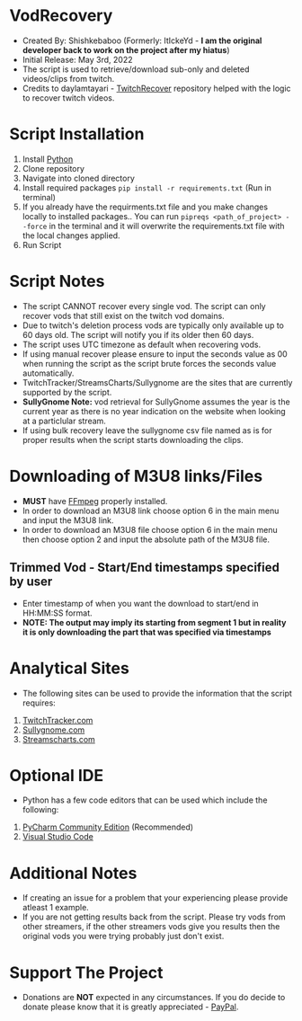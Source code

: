 # VodRecovery
* Created By: Shishkebaboo (Formerly: ItIckeYd - **I am the original developer back to work on the project after my hiatus**)
* Initial Release: May 3rd, 2022
* The script is used to retrieve/download sub-only and deleted videos/clips from twitch.
* Credits to daylamtayari - [TwitchRecover](https://github.com/TwitchRecover/TwitchRecover) repository helped with the logic to recover twitch videos.

# Script Installation
1. Install [Python](https://www.python.org/downloads/)
2. Clone repository
3. Navigate into cloned directory
4. Install required packages ``` pip install -r requirements.txt ``` (Run in terminal)
5. If you already have the requirments.txt file and you make changes locally to installed packages.. You can run ```pipreqs <path_of_project> --force``` in the terminal and it will overwrite the requirements.txt file with the local changes applied.
6. Run Script

# Script Notes
* The script CANNOT recover every single vod. The script can only recover vods that still exist on the twitch vod domains.
* Due to twitch's deletion process vods are typically only available up to 60 days old. The script will notify you if its older then 60 days.
* The script uses UTC timezone as default when recovering vods.
* If using manual recover please ensure to input the seconds value as 00 when running the script as the script brute forces the seconds value automatically.
* TwitchTracker/StreamsCharts/Sullygnome are the sites that are currently supported by the script.
* **SullyGnome Note:**  vod retrieval for SullyGnome assumes the year is the current year as there is no year indication on the website when looking at a particlular stream.
* If using bulk recovery leave the sullygnome csv file named as is for proper results when the script starts downloading the clips.

# Downloading of M3U8 links/Files
* **MUST** have [FFmpeg](https://github.com/FFmpeg/FFmpeg) properly installed.
* In order to download an M3U8 link choose option 6 in the main menu and input the M3U8 link.
* In order to download an M3U8 file choose option 6 in the main menu then choose option 2 and input the absolute path of the M3U8 file.
## Trimmed Vod - Start/End timestamps specified by user
* Enter timestamp of when you want the download to start/end in HH:MM:SS format.
* **NOTE: The output may imply its starting from segment 1 but in reality it is only downloading the part that was specified via timestamps**

# Analytical Sites
* The following sites can be used to provide the information that the script requires:
1. [TwitchTracker.com](https://twitchtracker.com/)
2. [Sullygnome.com](https://sullygnome.com/)
3. [Streamscharts.com](https://streamscharts.com/)

# Optional IDE
* Python has a few code editors that can be used which include the following:
1. [PyCharm Community Edition](https://www.jetbrains.com/pycharm/) (Recommended)
2. [Visual Studio Code](https://code.visualstudio.com/download)

# Additional Notes
* If creating an issue for a problem that your experiencing please provide atleast 1 example.
* If you are not getting results back from the script. Please try vods from other streamers, if the other streamers vods give you results then the original vods you were trying probably just don't exist. 

# Support The Project
* Donations are **NOT** expected in any circumstances. If you do decide to donate please know that it is greatly appreciated - [PayPal](https://paypal.me/VodRecovery).
